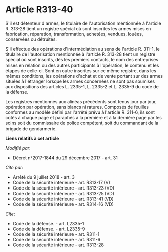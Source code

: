 # Article R313-40

S'il est détenteur d'armes, le titulaire de l'autorisation mentionnée à l'article R. 313-28 tient un registre spécial où sont
inscrites les armes mises en fabrication, réparation, transformation, achetées, vendues, louées, conservées ou détruites. 

S'il effectue des opérations d'intermédiation au sens de l'article R. 311-1, le titulaire de l'autorisation mentionnée à
l'article R. 313-28 tient un registre spécial où sont inscrits, dès les premiers contacts, le nom des entreprises mises en
relation ou des autres participants à l'opération, le contenu et les étapes de celle-ci. Sont en outre inscrites sur ce même
registre, dans les mêmes conditions, les opérations d'achat et de vente portant sur des armes situées à l'étranger lorsque
les armes concernées ne sont pas soumises aux dispositions des articles L. 2335-1, L. 2335-2 et L. 2335-9 du code de la
défense. 

Les registres mentionnés aux alinéas précédents sont tenus jour par jour, opération par opération, sans blancs ni ratures.
Composés de feuilles conformes au modèle défini par l'arrêté prévu à l'article R. 311-6, ils sont cotés à chaque page et
paraphés à la première et à la dernière page par les soins soit du commissaire de police compétent, soit du commandant de la
brigade de gendarmerie.

**Liens relatifs à cet article**

_Modifié par_:

  - Décret n°2017-1844 du 29 décembre 2017 - art. 31

_Cité par_:

  - Arrêté du 9 juillet 2018 - art. 3
  - Code de la sécurité intérieure - art. R313-17 (V)
  - Code de la sécurité intérieure - art. R313-23 (VD)
  - Code de la sécurité intérieure - art. R313-25 (VD)
  - Code de la sécurité intérieure - art. R313-41 (VD)
  - Code de la sécurité intérieure - art. R314-16 (VD)

_Cite_:

  - Code de la défense. - art. L2335-1
  - Code de la défense. - art. L2335-9
  - Code de la sécurité intérieure - art. R311-1
  - Code de la sécurité intérieure - art. R311-6
  - Code de la sécurité intérieure - art. R313-28
